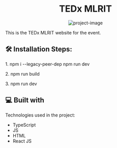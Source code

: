 <h1 align="center" id="title">TEDx MLRIT</h1>

<p align="center"><img src="https://socialify.git.ci/mdecoder24/TEDx-MLRIT/image?language=1&amp;owner=1&amp;name=1&amp;stargazers=1&amp;theme=Light" alt="project-image"></p>

<p id="description">This is the TEDx MLRIT website for the event.</p>

<h2>🛠️ Installation Steps:</h2>

<p>1. npm i --legacy-peer-dep npm run dev</p>

<p>2. npm run build</p>

<p>3. npm run dev</p>

  
  
<h2>💻 Built with</h2>

Technologies used in the project:

*   TypeScript
*   JS
*   HTML
*   React JS
